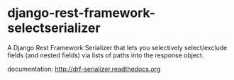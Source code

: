 django-rest-framework-selectserializer
======================================

A Django Rest Framework Serializer that lets you selectively
select/exclude fields (and nested fields) via lists of
paths into the response object.

documentation: http://drf-serializer.readthedocs.org

